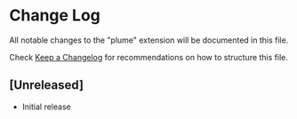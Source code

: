 # Change Log

All notable changes to the "plume" extension will be documented in this file.

Check [Keep a Changelog](http://keepachangelog.com/) for recommendations on how to structure this file.

## [Unreleased]

- Initial release